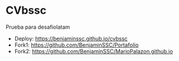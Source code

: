# CVbssc
Prueba para desafiolatam

- Deploy: https://benjaminssc.github.io/cvbssc
- Fork1: https://github.com/BenjaminSSC/Portafolio
- Fork2: https://github.com/BenjaminSSC/MarioPalazon.github.io
